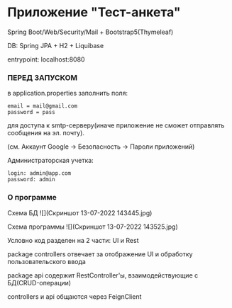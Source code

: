 # Приложение "Тест-анкета"
Spring Boot/Web/Security/Mail + Bootstrap5(Thymeleaf)

DB: Spring JPA + H2 + Liquibase

entrypoint: localhost:8080

### ПЕРЕД ЗАПУСКОМ
в application.properties заполнить поля:

```
email = mail@gmail.com
password = pass
```
для доступа к smtp-серверу(иначе приложение не сможет отправлять сообщения на эл. почту).

(см. Аккаунт Google -> Безопасность -> Пароли приложений)

Администраторская учетка:
```
login: admin@app.com
password: admin
```

### О программе
Схема БД
![](Скриншот 13-07-2022 143445.jpg)

Схема программы
![](Скриншот 13-07-2022 143525.jpg)

Условно код разделен на 2 части: UI и Rest

package controllers отвечает за отображение UI и обработку пользовательского ввода

package api содержит RestController'ы, взаимодействующие с БД(CRUD-операции)

controllers и api общаются через FeignClient
